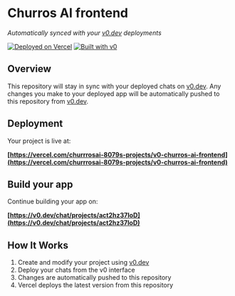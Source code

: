 # Churros AI frontend

*Automatically synced with your [v0.dev](https://v0.dev) deployments*

[![Deployed on Vercel](https://img.shields.io/badge/Deployed%20on-Vercel-black?style=for-the-badge&logo=vercel)](https://vercel.com/churrrosai-8079s-projects/v0-churros-ai-frontend)
[![Built with v0](https://img.shields.io/badge/Built%20with-v0.dev-black?style=for-the-badge)](https://v0.dev/chat/projects/act2hz37IoD)

## Overview

This repository will stay in sync with your deployed chats on [v0.dev](https://v0.dev).
Any changes you make to your deployed app will be automatically pushed to this repository from [v0.dev](https://v0.dev).

## Deployment

Your project is live at:

**[https://vercel.com/churrrosai-8079s-projects/v0-churros-ai-frontend](https://vercel.com/churrrosai-8079s-projects/v0-churros-ai-frontend)**

## Build your app

Continue building your app on:

**[https://v0.dev/chat/projects/act2hz37IoD](https://v0.dev/chat/projects/act2hz37IoD)**

## How It Works

1. Create and modify your project using [v0.dev](https://v0.dev)
2. Deploy your chats from the v0 interface
3. Changes are automatically pushed to this repository
4. Vercel deploys the latest version from this repository